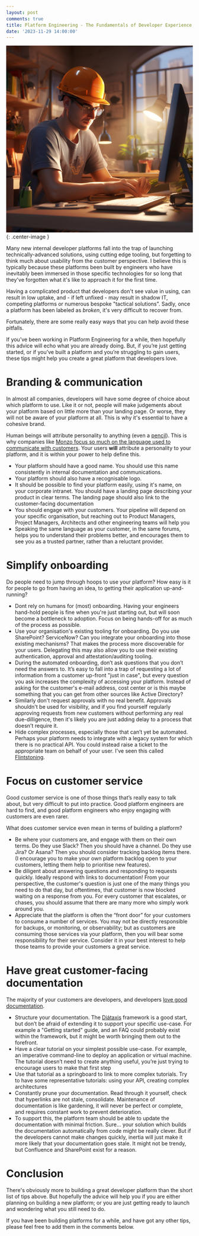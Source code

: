 ```yaml
---
layout: post
comments: true
title: Platform Engineering - The Fundamentals of Developer Experience
date: '2023-11-29 14:00:00'
---
```


![A developer wearing builders clothes and a hard hat, sitting at a desk in front of a computer](/assets/platform-engineer.png){: .center-image }


Many new internal developer platforms fall into the trap of launching technically-advanced solutions, using cutting edge tooling, but forgetting to think much about usability from the customer perspective. I believe this is typically because these platforms been built by engineers who have inevitably been immersed in those specific technologies for so long that they've forgotten what it's like to approach it for the first time. 

<!--more-->

Having a complicated product that developers don't see value in using, can result in low uptake, and - if left unfixed - may result in shadow IT, competing platforms or numerous bespoke "tactical solutions". Sadly, once a platform has been labeled as _broken_, it's very difficult to recover from. 

Fortunately, there are some really easy ways that you can help avoid these pitfalls.  

If you’ve been working in Platform Engineering for a while, then hopefully this advice will echo what you are already doing. But, if you’re just getting started, or if you’ve built a platform and you’re struggling to gain users, these tips might help you create a great platform that developers love.

# Branding & communication

In almost all companies, developers will have some degree of choice about which platform to use. Like it or not, people will make judgements about your platform based on little more than your landing page. Or worse, they will not be aware of your platform at all. This is why it's essential to have a cohesive brand. 

Human beings will attribute personality to anything (even a [pencil](https://www.youtube.com/watch?v=uAwSVOlOgH8&t=5s)). This is why companies like [Monzo focus so much on the language used to communicate with customers](https://monzo.com/tone-of-voice/).  Your users **will** attribute a personality to your platform, and it is within your power to help define this.

- Your platform should have a good name. You should use this name consistently in internal documentation and communications. 
- Your platform should also have a recognisable logo. 
- It should be possible to find your platform easily, using it's name, on your corporate intranet. You should have a landing page describing your product in clear terms. The landing page should also link to the customer-facing documentation
- You should engage with your customers. Your pipeline will depend on your specific organisation, but reaching out to Product Managers, Project Managers, Architects and other engineering teams will help you
- Speaking the same language as your customer, in the same forums, helps you to understand their problems better, and encourages them to see you as a trusted partner, rather than a reluctant provider. 

# Simplify onboarding

Do people need to jump through hoops to use your platform? How easy is it for people to go from having an idea, to getting their application up-and-running?

- Dont rely on humans for (most) onboarding. Having your engineers hand-hold people is fine when you're just starting out, but will soon become a bottleneck to adoption. Focus on being hands-off for as much of the process as possible.
- Use your organisation's existing tooling for onboarding. Do you use SharePoint? ServiceNow? Can you integrate your onboarding into those existing mechanisms? That makes the process more discoverable for your users. Delegating this may also allow you to use their existing authentication, approval and attestation/auditing tooling. 
- During the automated onboarding, don’t ask questions that you don’t need the answers to. It’s easy to fall into a trap of requesting a lot of information from a customer up-front "just in case", but every question you ask increases the complexity of accessing your platform. Instead of asking for the customer's e-mail address, cost center or is this maybe something that you can get from other sources like Active Directory? 
- Similarly don't request approvals with no real benefit. Approvals shouldn't be used for visibility, and if you find yourself regularly approving requests from new customers without performing any real due-dilligence, then it's likely you are just adding delay to a process that doesn't require it.
- Hide complex processes, especially those that can’t yet be automated. Perhaps your platform needs to integrate with a legacy system for which there is no practical API. You could instead raise a ticket to the appropriate team on behalf of your user. I've seen this called [Flintstoning](https://stackingthebricks.com/the-fine-art-of-flintstoning/).

# Focus on customer service

Good customer service is one of those things that’s really easy to talk about, but very difficult to put into practice. Good platform engineers are hard to find, and good platform engineers who enjoy engaging with customers are even rarer.

What does customer service even mean in terms of building a platform? 

- Be where your customers are, and engage with them on their own terms. Do they use Slack? Then you should have a channel. Do they use Jira? Or Asana? Then you should consider tracking backlog items there. (I encourage you to make your own platform backlog open to your customers, letting them help to prioritise new features). 
- Be diligent about answering questions and responding to requests quickly. Ideally respond with links to documentation! From your perspective, the customer's question is just one of the many things you need to do that day, but oftentimes, that customer is now blocked waiting on a response from you. For every customer that escalates, or chases, you should assume that there are many more who simply work around you. 
- Appreciate that the platform is often the “front door” for your customers to consume a number of services. You may not be directly responsible for backups, or monitoring, or observability; but as customers are consuming those services via your platform, then you will bear some responsibility for their service. Consider it in your best interest to help those teams to provide your customers a great service. 

# Have great customer-facing documentation

The majority of your customers are developers, and developers [love good documentation](https://hackernoon.com/nerds-dont-respond-to-marketing-try-technical-documentation-instead). 

- Structure your documentation. The [Diátaxis](https://diataxis.fr/) framework is a good start, but don’t be afraid of extending it to support your specific use-case. For example a "Getting started" guide, and an FAQ could probably exist within the framework, but it might be worth bringing them out to the forefront. 
- Have a clear tutorial on your simplest possible use-case. For example, an imperative command-line to deploy an application or virtual machine. The tutorial doesn’t need to create anything useful, you’re just trying to encourage users to make that first step
- Use that tutorial as a springboard to link to more complex tutorials. Try to have some representative tutorials: using your API, creating complex architectures
- Constantly prune your documentation. Read through it yourself, check that hyperlinks are not stale, consolidate. Maintenance of documentation is like gardening, it will never be perfect or complete, and requires constant work to prevent deterioration. 
- To support this, the platform team should be able to update the documentation with minimal friction. Sure… your solution which builds the documentation automatically from code might be really clever. But if the developers cannot make changes quickly, inertia will just make it more likely that your documentation goes stale. It might not be trendy, but Confluence and SharePoint exist for a reason.

# Conclusion

There's obviously more to building a great developer platform than the short list of tips above. But hopefully the advice will help you if you are either planning on building a new platform; or you are just getting ready to launch and wondering what you still need to do.

If you have been building platforms for a while, and have got any other tips, please feel free to add them in the comments below. 
